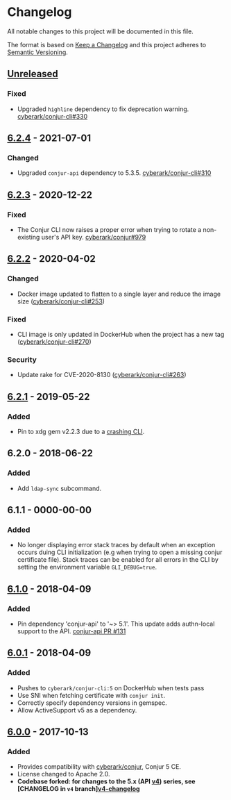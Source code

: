 # Changelog
All notable changes to this project will be documented in this file.

The format is based on [Keep a Changelog](http://keepachangelog.com/en/1.0.0/)
and this project adheres to [Semantic Versioning](http://semver.org/spec/v2.0.0.html).

## [Unreleased]

### Fixed
- Upgraded `highline` dependency to fix deprecation warning.
  [cyberark/conjur-cli#330](https://github.com/cyberark/conjur-cli/pull/330)

## [6.2.4] - 2021-07-01
### Changed
- Upgraded `conjur-api` dependency to 5.3.5.
  [cyberark/conjur-cli#310](https://github.com/cyberark/conjur-cli/issues/310)

## [6.2.3] - 2020-12-22
### Fixed
- The Conjur CLI now raises a proper error when trying to rotate a non-existing
  user's API key.
  [cyberark/conjur#979](https://github.com/cyberark/conjur/issues/979)

## [6.2.2] - 2020-04-02
### Changed
- Docker image updated to flatten to a single layer and reduce the image
  size ([cyberark/conjur-cli#253](https://github.com/cyberark/conjur-cli/issues/253))

### Fixed
- CLI image is only updated in DockerHub when the project has a new tag
  ([cyberark/conjur-cli#270](https://github.com/cyberark/conjur-cli/issues/270))

### Security
- Update rake for CVE-2020-8130 ([cyberark/conjur-cli#263](https://github.com/cyberark/conjur-cli/issues/263))

## [6.2.1] - 2019-05-22
### Added
- Pin to xdg gem v2.2.3 due to a [crashing CLI](https://github.com/cyberark/conjur-cli/issues/243).

## 6.2.0 - 2018-06-22
### Added
- Add `ldap-sync` subcommand.

## 6.1.1 - 0000-00-00
### Added
- No longer displaying error stack traces by default when an exception occurs duing CLI initialization (e.g when trying to open a missing conjur certificate file). Stack traces can be enabled for all errors in the CLI by setting the environment variable `GLI_DEBUG=true`.

## [6.1.0] - 2018-04-09
### Added
- Pin dependency 'conjur-api' to '~> 5.1'. This update adds authn-local support to the API. [conjur-api PR #131](https://github.com/cyberark/conjur-api-ruby/pull/131)

## [6.0.1] - 2018-04-09
### Added
- Pushes to `cyberark/conjur-cli:5` on DockerHub when tests pass
- Use SNI when fetching certificate with `conjur init`.
- Correctly specify dependency versions in gemspec.
- Allow ActiveSupport v5 as a dependency.

## [6.0.0] - 2017-10-13
### Added
- Provides compatibility with [cyberark/conjur](https://github.com/cyberark/conjur), Conjur 5 CE.
- License changed to Apache 2.0.
- **Codebase forked: for changes to the 5.x (API [v4](https://github.com/cyberark/conjur-cli/tree/v4)) series, see
  [CHANGELOG in `v4` branch][v4-changelog](https://github.com/cyberark/conjur-cli/blob/v4/CHANGELOG.md)**

[Unreleased]: https://github.com/cyberark/conjur-cli/compare/v6.2.4...HEAD
[6.2.4]: https://github.com/cyberark/conjur-cli/compare/v6.2.3...v6.2.4
[6.2.3]: https://github.com/cyberark/conjur-cli/compare/v6.2.2...v6.2.3
[6.2.2]: https://github.com/cyberark/conjur-cli/compare/v6.2.1...v6.2.2
[6.2.1]: https://github.com/cyberark/conjur-cli/compare/v6.2.0...v6.2.1
[6.1.0]: https://github.com/cyberark/conjur-cli/compare/v6.0.1...v6.1.0
[6.0.1]: https://github.com/cyberark/conjur-cli/compare/v6.0.0...v6.0.1
[6.0.0]: https://github.com/cyberark/conjur-cli/compare/v5.6.6...v6.0.0
